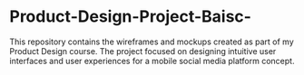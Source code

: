 # Product-Design-Project-Baisc-
This repository contains the wireframes and mockups created as part of my Product Design course. The project focused on designing intuitive user interfaces and user experiences for a mobile social media platform concept.
